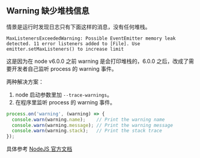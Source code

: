 ## Warning 缺少堆栈信息

情景是运行时发现日志只有下面这样的消息，没有任何堆栈。

`MaxListenersExceededWarning: Possible EventEmitter memory leak detected. 11 error listeners added to [File]. Use emitter.setMaxListeners() to increase limit`

这是因为在 node v6.0.0 之前 warning 是会打印堆栈的，6.0.0 之后，改成了需要开发者自己监听 process 的 warning 事件。

两种解决方案：

1. node 启动参数里加 `--trace-warnings`。
2. 在程序里监听 process 的 warning 事件。

```js
process.on('warning', (warning) => {
  console.warn(warning.name);    // Print the warning name
  console.warn(warning.message); // Print the warning message
  console.warn(warning.stack);   // Print the stack trace
});
```

具体参考 [NodeJS 官方文档](https://nodejs.org/api/process.html#process_event_warning)
